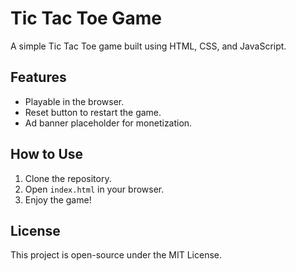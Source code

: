 # Tic Tac Toe Game

A simple Tic Tac Toe game built using HTML, CSS, and JavaScript.

## Features
- Playable in the browser.
- Reset button to restart the game.
- Ad banner placeholder for monetization.

## How to Use
1. Clone the repository.
2. Open `index.html` in your browser.
3. Enjoy the game!

## License
This project is open-source under the MIT License.
